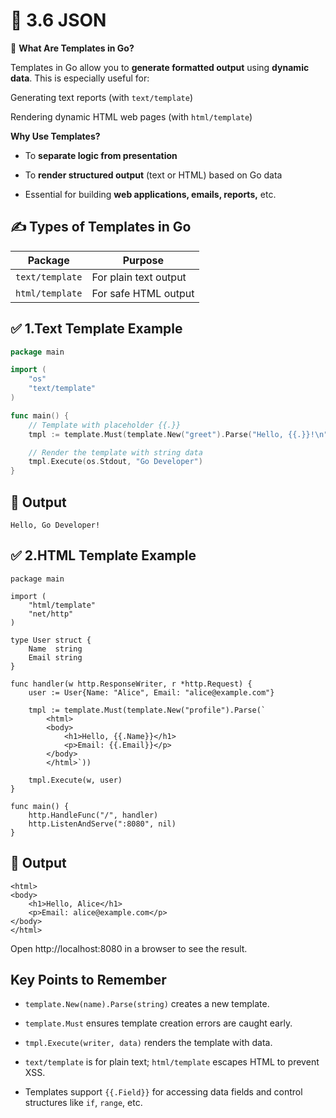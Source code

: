 # 📘 3.6 JSON

🧠 **What Are Templates in Go?**

Templates in Go allow you to **generate formatted output** using **dynamic data**. This is especially useful for:

Generating text reports (with `text/template`)

Rendering dynamic HTML web pages (with `html/template`)

**Why Use Templates?**

- To **separate logic from presentation**

- To **render structured output** (text or HTML) based on Go data

- Essential for building **web applications, emails, reports,** etc.

## ✍️ Types of Templates in Go

| Package         | Purpose               |
| --------------- | --------------------- |
| `text/template` | For plain text output |
| `html/template` | For safe HTML output  |



## ✅ 1.Text Template Example

```go
package main

import (
    "os"
    "text/template"
)

func main() {
    // Template with placeholder {{.}}
    tmpl := template.Must(template.New("greet").Parse("Hello, {{.}}!\n"))

    // Render the template with string data
    tmpl.Execute(os.Stdout, "Go Developer")
}

```

## 🔎 Output

```
Hello, Go Developer!

```
## ✅ 2.HTML Template Example

```
package main

import (
    "html/template"
    "net/http"
)

type User struct {
    Name  string
    Email string
}

func handler(w http.ResponseWriter, r *http.Request) {
    user := User{Name: "Alice", Email: "alice@example.com"}

    tmpl := template.Must(template.New("profile").Parse(`
        <html>
        <body>
            <h1>Hello, {{.Name}}</h1>
            <p>Email: {{.Email}}</p>
        </body>
        </html>`))

    tmpl.Execute(w, user)
}

func main() {
    http.HandleFunc("/", handler)
    http.ListenAndServe(":8080", nil)
}

```
## 🔎 Output

```
<html>
<body>
    <h1>Hello, Alice</h1>
    <p>Email: alice@example.com</p>
</body>
</html>

```
Open http://localhost:8080 in a browser to see the result.

## Key Points to Remember

- `template.New(name).Parse(string)` creates a new template.

- `template.Must` ensures template creation errors are caught early.

- `tmpl.Execute(writer, data)` renders the template with data.

- `text/template` is for plain text; `html/template` escapes HTML to prevent XSS.

- Templates support `{{.Field}}` for accessing data fields and control structures like `if`, `range`, etc.





